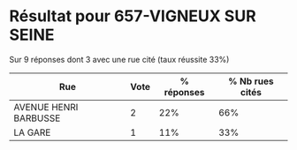 # Résultat pour 657-VIGNEUX SUR SEINE

Sur 9 réponses dont 3 avec une rue cité (taux réussite 33%)

| Rue | Vote | % réponses | % Nb rues cités|
|-----|------|------------|----------------|
| AVENUE HENRI BARBUSSE | 2 | 22% | 66%|
| LA GARE | 1 | 11% | 33%|
